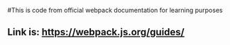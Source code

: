 #This is code from official webpack documentation for learning purposes

## Link is: https://webpack.js.org/guides/